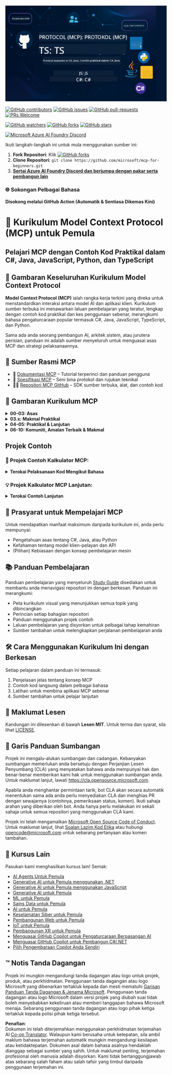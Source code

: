 <!--
CO_OP_TRANSLATOR_METADATA:
{
  "original_hash": "5dc09d7099d2f09f3e472bc8f073622d",
  "translation_date": "2025-06-23T14:37:53+00:00",
  "source_file": "README.md",
  "language_code": "ms"
}
-->
![MCP-for-beginners](../../translated_images/mcp-beginners.2ce2b317996369ff66c5b72e25eff9d4288ab2741fc70c0b4e523d1ae1e249fd.ms.png) 

[![GitHub contributors](https://img.shields.io/github/contributors/microsoft/mcp-for-beginners.svg)](https://GitHub.com/microsoft/mcp-for-beginners/graphs/contributors)
[![GitHub issues](https://img.shields.io/github/issues/microsoft/mcp-for-beginners.svg)](https://GitHub.com/microsoft/mcp-for-beginners/issues)
[![GitHub pull-requests](https://img.shields.io/github/issues-pr/microsoft/mcp-for-beginners.svg)](https://GitHub.com/microsoft/mcp-for-beginners/pulls)
[![PRs Welcome](https://img.shields.io/badge/PRs-welcome-brightgreen.svg?style=flat-square)](http://makeapullrequest.com)

[![GitHub watchers](https://img.shields.io/github/watchers/microsoft/mcp-for-beginners.svg?style=social&label=Watch)](https://GitHub.com/microsoft/mcp-for-beginners/watchers)
[![GitHub forks](https://img.shields.io/github/forks/microsoft/mcp-for-beginners.svg?style=social&label=Fork)](https://GitHub.com/microsoft/mcp-for-beginners/fork)
[![GitHub stars](https://img.shields.io/github/stars/microsoft/mcp-for-beginners?style=social&label=Star)](https://GitHub.com/microsoft/mcp-for-beginners/stargazers)


[![Microsoft Azure AI Foundry Discord](https://dcbadge.vercel.app/api/server/ByRwuEEgH4)](https://discord.com/invite/ByRwuEEgH4)


Ikuti langkah-langkah ini untuk mula menggunakan sumber ini:
1. **Fork Repositori**: Klik [![GitHub forks](https://img.shields.io/github/forks/microsoft/mcp-for-beginners.svg?style=social&label=Fork)](https://GitHub.com/microsoft/mcp-for-beginners/fork)
2. **Clone Repositori**:   `git clone https://github.com/microsoft/mcp-for-beginners.git`
3. [**Sertai Azure AI Foundry Discord dan berjumpa dengan pakar serta pembangun lain**](https://discord.com/invite/ByRwuEEgH4)


### 🌐 Sokongan Pelbagai Bahasa

#### Disokong melalui GitHub Action (Automatik & Sentiasa Dikemas Kini)

# 🚀 Kurikulum Model Context Protocol (MCP) untuk Pemula

## **Pelajari MCP dengan Contoh Kod Praktikal dalam C#, Java, JavaScript, Python, dan TypeScript**

## 🧠 Gambaran Keseluruhan Kurikulum Model Context Protocol

**Model Context Protocol (MCP)** ialah rangka kerja terkini yang direka untuk menstandardkan interaksi antara model AI dan aplikasi klien. Kurikulum sumber terbuka ini menawarkan laluan pembelajaran yang teratur, lengkap dengan contoh kod praktikal dan kes penggunaan sebenar, merangkumi bahasa pengaturcaraan popular termasuk C#, Java, JavaScript, TypeScript, dan Python.

Sama ada anda seorang pembangun AI, arkitek sistem, atau jurutera perisian, panduan ini adalah sumber menyeluruh untuk menguasai asas MCP dan strategi pelaksanaannya.

## 🔗 Sumber Rasmi MCP

- 📘 [Dokumentasi MCP](https://modelcontextprotocol.io/) – Tutorial terperinci dan panduan pengguna  
- 📜 [Spesifikasi MCP](https://spec.modelcontextprotocol.io/) – Seni bina protokol dan rujukan teknikal  
- 🧑‍💻 [Repositori MCP GitHub](https://github.com/modelcontextprotocol) – SDK sumber terbuka, alat, dan contoh kod  

## 🧭 Gambaran Kurikulum MCP

<details>
  <summary><strong>00-03: Asas</strong></summary>

- **00. Pengenalan kepada MCP**  
  Gambaran keseluruhan Model Context Protocol dan kepentingannya dalam saluran AI. [Baca lanjut](./00-Introduction/README.md)
- **01. Konsep Teras Dijelaskan**  
  Penjelajahan mendalam tentang konsep teras MCP. [Baca lanjut](./01-CoreConcepts/README.md)
- **02. Keselamatan dalam MCP**  
  Ancaman keselamatan dan amalan terbaik. [Baca lanjut](./02-Security/README.md)
- **03. Memulakan dengan MCP**  
  Persediaan persekitaran, pelayan/klien asas, integrasi. [Baca lanjut](./03-GettingStarted/README.md)
</details>

<details>
  <summary><strong>03.x: Makmal Praktikal</strong></summary>

- **3.1. Pelayan pertama** – [Panduan](./03-GettingStarted/01-first-server/README.md)
- **3.2. Klien pertama** – [Panduan](./03-GettingStarted/02-client/README.md)
- **3.3. Klien dengan LLM** – [Panduan](./03-GettingStarted/03-llm-client/README.md)
- **3.4. Menggunakan pelayan dengan Visual Studio Code** – [Panduan](./03-GettingStarted/04-vscode/README.md)
- **3.5. Membina pelayan menggunakan SSE** – [Panduan](./03-GettingStarted/05-sse-server/README.md)
- **3.6. Penstriman HTTP** – [Panduan](./03-GettingStarted/06-http-streaming/README.md)
- **3.7. Menggunakan AI Toolkit** – [Panduan](./03-GettingStarted/07-aitk/README.md)
- **3.8. Menguji pelayan anda** – [Panduan](./03-GettingStarted/08-testing/README.md)
- **3.9. Mengedar pelayan anda** – [Panduan](./03-GettingStarted/09-deployment/README.md)
</details>

<details>
  <summary><strong>04-05: Praktikal & Lanjutan</strong></summary>

- **04. Pelaksanaan Praktikal**  
  SDK, penyahpepijatan, ujian, templat prompt boleh guna semula. [Baca lanjut](./04-PracticalImplementation/README.md)
- **05. Topik Lanjutan dalam MCP**  
  AI pelbagai modal, penskalaan, penggunaan perusahaan. [Baca lanjut](./05-AdvancedTopics/README.md)
- **5.1. Integrasi MCP dengan Azure** – [Panduan](./05-AdvancedTopics/mcp-integration/README.md)
- **5.2. Pelbagai modaliti** – [Panduan](./05-AdvancedTopics/mcp-multi-modality/README.md)
- **5.3. Demo OAuth2 MCP** – [Panduan](./05-AdvancedTopics/mcp-oauth2-demo/README.md)
- **5.4. Root Contexts** – [Panduan](./05-AdvancedTopics/mcp-root-contexts/README.md)
- **5.5. Penghalaan** – [Panduan](./05-AdvancedTopics/mcp-routing/README.md)
- **5.6. Sampling** – [Panduan](./05-AdvancedTopics/mcp-sampling/README.md)
- **5.7. Penskalaan** – [Panduan](./05-AdvancedTopics/mcp-scaling/README.md)
- **5.8. Keselamatan** – [Panduan](./05-AdvancedTopics/mcp-security/README.md)
- **5.9. Carian Web MCP** – [Panduan](./05-AdvancedTopics/web-search-mcp/README.md)
- **5.10. Penstriman Masa Nyata** – [Panduan](./05-AdvancedTopics/mcp-realtimestreaming/README.md)
- **5.11. Carian Web Masa Nyata** – [Panduan](./05-AdvancedTopics/mcp-realtimesearch/README.md)
</details>

<details>
  <summary><strong>06-10: Komuniti, Amalan Terbaik & Makmal</strong></summary>

- **06. Sumbangan Komuniti** – [Panduan](./06-CommunityContributions/README.md)
- **07. Wawasan dari Penggunaan Awal** – [Panduan](./07-LessonsFromEarlyAdoption/README.md)
- **08. Amalan Terbaik untuk MCP** – [Panduan](./08-BestPractices/README.md)
- **09. Kajian Kes MCP** – [Panduan](./09-CaseStudy/README.md)
- **10. Memperkemas Aliran Kerja AI: Membina Pelayan MCP dengan AI Toolkit** – [Makmal Praktikal](./10-StreamliningAIWorkflowsBuildingAnMCPServerWithAIToolkit/README.md)
</details>

## Projek Contoh

### 🧮 Projek Contoh Kalkulator MCP:
<details>
  <summary><strong>Terokai Pelaksanaan Kod Mengikut Bahasa</strong></summary>

  - [Contoh Pelayan MCP C#](./03-GettingStarted/samples/csharp/README.md)
  - [Kalkulator MCP Java](./03-GettingStarted/samples/java/calculator/README.md)
  - [Demo MCP JavaScript](./03-GettingStarted/samples/javascript/README.md)
  - [Pelayan MCP Python](../../03-GettingStarted/samples/python/mcp_calculator_server.py)
  - [Contoh MCP TypeScript](./03-GettingStarted/samples/typescript/README.md)

</details>

### 💡 Projek Kalkulator MCP Lanjutan:
<details>
  <summary><strong>Terokai Contoh Lanjutan</strong></summary>

  - [Contoh C# Lanjutan](./04-PracticalImplementation/samples/csharp/README.md)
  - [Contoh Aplikasi Kontena Java](./04-PracticalImplementation/samples/java/containerapp/README.md)
  - [Contoh JavaScript Lanjutan](./04-PracticalImplementation/samples/javascript/README.md)
  - [Pelaksanaan Kompleks Python](../../04-PracticalImplementation/samples/python/mcp_sample.py)
  - [Contoh Kontena TypeScript](./04-PracticalImplementation/samples/typescript/README.md)

</details>


## 🎯 Prasyarat untuk Mempelajari MCP

Untuk mendapatkan manfaat maksimum daripada kurikulum ini, anda perlu mempunyai:

- Pengetahuan asas tentang C#, Java, atau Python
- Kefahaman tentang model klien-pelayan dan API
- (Pilihan) Kebiasaan dengan konsep pembelajaran mesin

## 📚 Panduan Pembelajaran

Panduan pembelajaran yang menyeluruh [Study Guide](./study_guide.md) disediakan untuk membantu anda menavigasi repositori ini dengan berkesan. Panduan ini merangkumi:

- Peta kurikulum visual yang menunjukkan semua topik yang dibincangkan
- Perincian setiap bahagian repositori
- Panduan menggunakan projek contoh
- Laluan pembelajaran yang disyorkan untuk pelbagai tahap kemahiran
- Sumber tambahan untuk melengkapkan perjalanan pembelajaran anda

## 🛠️ Cara Menggunakan Kurikulum Ini dengan Berkesan

Setiap pelajaran dalam panduan ini termasuk:

1. Penjelasan jelas tentang konsep MCP  
2. Contoh kod langsung dalam pelbagai bahasa  
3. Latihan untuk membina aplikasi MCP sebenar  
4. Sumber tambahan untuk pelajar lanjutan  

## 📜 Maklumat Lesen

Kandungan ini dilesenkan di bawah **Lesen MIT**. Untuk terma dan syarat, sila lihat [LICENSE](../../LICENSE).

## 🤝 Garis Panduan Sumbangan

Projek ini mengalu-alukan sumbangan dan cadangan. Kebanyakan sumbangan memerlukan anda bersetuju dengan
Perjanjian Lesen Penyumbang (CLA) yang menyatakan bahawa anda mempunyai hak dan benar-benar memberikan kami
hak untuk menggunakan sumbangan anda. Untuk maklumat lanjut, lawati <https://cla.opensource.microsoft.com>.

Apabila anda menghantar permintaan tarik, bot CLA akan secara automatik menentukan sama ada anda perlu menyediakan
CLA dan menghias PR dengan sewajarnya (contohnya, pemeriksaan status, komen). Ikuti sahaja arahan
yang diberikan oleh bot. Anda hanya perlu melakukan ini sekali sahaja untuk semua repositori yang menggunakan CLA kami.

Projek ini telah mengamalkan [Microsoft Open Source Code of Conduct](https://opensource.microsoft.com/codeofconduct/).
Untuk maklumat lanjut, lihat [Soalan Lazim Kod Etika](https://opensource.microsoft.com/codeofconduct/faq/) atau
hubungi [opencode@microsoft.com](mailto:opencode@microsoft.com) untuk sebarang pertanyaan atau komen tambahan.

## 🎒 Kursus Lain
Pasukan kami menghasilkan kursus lain! Semak:

- [AI Agents Untuk Pemula](https://github.com/microsoft/ai-agents-for-beginners?WT.mc_id=academic-105485-koreyst)
- [Generative AI untuk Pemula menggunakan .NET](https://github.com/microsoft/Generative-AI-for-beginners-dotnet?WT.mc_id=academic-105485-koreyst)
- [Generative AI untuk Pemula menggunakan JavaScript](https://github.com/microsoft/generative-ai-with-javascript?WT.mc_id=academic-105485-koreyst)
- [Generative AI untuk Pemula](https://github.com/microsoft/generative-ai-for-beginners?WT.mc_id=academic-105485-koreyst)
- [ML untuk Pemula](https://aka.ms/ml-beginners?WT.mc_id=academic-105485-koreyst)
- [Sains Data untuk Pemula](https://aka.ms/datascience-beginners?WT.mc_id=academic-105485-koreyst)
- [AI untuk Pemula](https://aka.ms/ai-beginners?WT.mc_id=academic-105485-koreyst)
- [Keselamatan Siber untuk Pemula](https://github.com/microsoft/Security-101??WT.mc_id=academic-96948-sayoung)
- [Pembangunan Web untuk Pemula](https://aka.ms/webdev-beginners?WT.mc_id=academic-105485-koreyst)
- [IoT untuk Pemula](https://aka.ms/iot-beginners?WT.mc_id=academic-105485-koreyst)
- [Pembangunan XR untuk Pemula](https://github.com/microsoft/xr-development-for-beginners?WT.mc_id=academic-105485-koreyst)
- [Menguasai GitHub Copilot untuk Pengaturcaraan Berpasangan AI](https://aka.ms/GitHubCopilotAI?WT.mc_id=academic-105485-koreyst)
- [Menguasai GitHub Copilot untuk Pembangun C#/.NET](https://github.com/microsoft/mastering-github-copilot-for-dotnet-csharp-developers?WT.mc_id=academic-105485-koreyst)
- [Pilih Pengembaraan Copilot Anda Sendiri](https://github.com/microsoft/CopilotAdventures?WT.mc_id=academic-105485-koreyst)


## ™️ Notis Tanda Dagangan

Projek ini mungkin mengandungi tanda dagangan atau logo untuk projek, produk, atau perkhidmatan. Penggunaan tanda dagangan atau logo Microsoft yang dibenarkan tertakluk kepada dan mesti mematuhi
[Garisan Panduan Tanda Dagangan & Jenama Microsoft](https://www.microsoft.com/legal/intellectualproperty/trademarks/usage/general).
Penggunaan tanda dagangan atau logo Microsoft dalam versi projek yang diubah suai tidak boleh menyebabkan kekeliruan atau memberi tanggapan bahawa Microsoft menaja.
Sebarang penggunaan tanda dagangan atau logo pihak ketiga tertakluk kepada polisi pihak ketiga tersebut.

**Penafian**:  
Dokumen ini telah diterjemahkan menggunakan perkhidmatan terjemahan AI [Co-op Translator](https://github.com/Azure/co-op-translator). Walaupun kami berusaha untuk ketepatan, sila ambil maklum bahawa terjemahan automatik mungkin mengandungi kesilapan atau ketidaktepatan. Dokumen asal dalam bahasa asalnya hendaklah dianggap sebagai sumber yang sahih. Untuk maklumat penting, terjemahan profesional oleh manusia adalah disyorkan. Kami tidak bertanggungjawab atas sebarang salah faham atau salah tafsir yang timbul daripada penggunaan terjemahan ini.